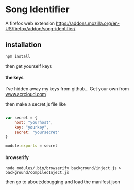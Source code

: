 # Song Identifier

A firefox web extension https://addons.mozilla.org/en-US/firefox/addon/song-identifier/


## installation

`npm install`

then get yourself keys


#### the keys

I've hidden away my keys from github... Get your own from www.acrcloud.com

then make a secret.js file like

```javascript

var secret = {
	host: "yourhost",
	key: "yourkey",
	secret: "yoursecret"
}

module.exports = secret
```

#### browserify

`node_modules/.bin/browserify background/inject.js > background/compiledInject.js `



then go to about:debugging and load the manifest.json

